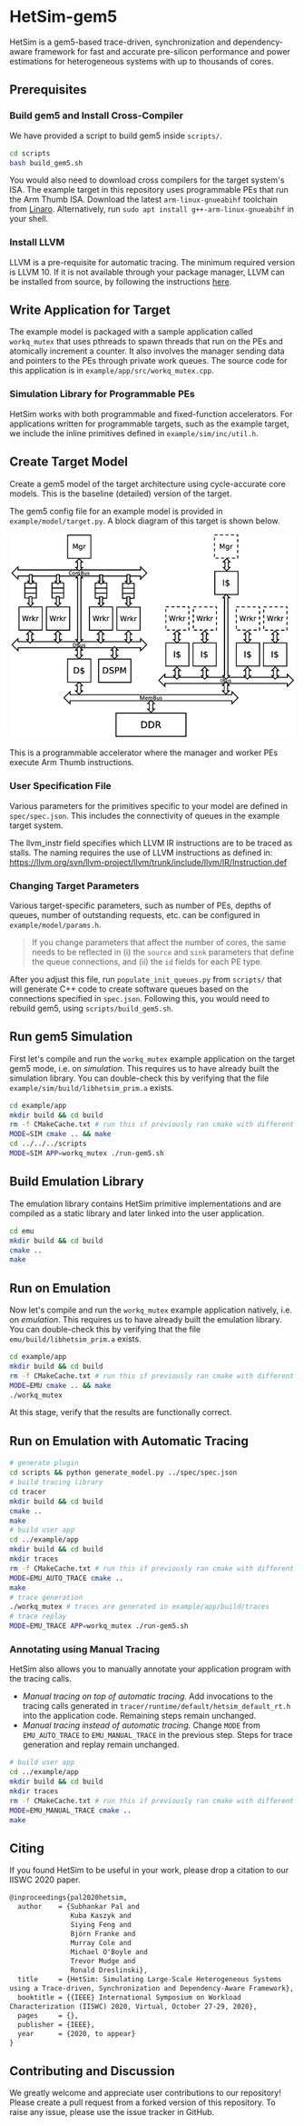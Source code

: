 # HetSim-gem5

HetSim is a gem5-based trace-driven, synchronization and dependency-aware framework for fast and accurate pre-silicon performance and power estimations for heterogeneous systems with up to thousands of cores.

## Prerequisites
### Build gem5 and Install Cross-Compiler
We have provided a script to build gem5 inside `scripts/`.
```bash
cd scripts
bash build_gem5.sh
```
You would also need to download cross compilers for the target system's ISA. The example target in this repository uses programmable PEs that run the Arm Thumb ISA. Download the latest `arm-linux-gnueabihf` toolchain from [Linaro](https://www.linaro.org/downloads/). Alternatively, run `sudo apt install g++-arm-linux-gnueabihf` in your shell.

### Install LLVM
LLVM is a pre-requisite for automatic tracing. The minimum required version is LLVM 10. If it is not available through your package manager, LLVM can be installed from source, by following the instructions [here](https://llvm.org/docs/GettingStarted.html).

## Write Application for Target
The example model is packaged with a sample application called `workq_mutex` that uses pthreads to spawn threads that run on the PEs and atomically increment a counter. It also involves the manager sending data and pointers to the PEs through private work queues. The source code for this application is in `example/app/src/workq_mutex.cpp`.

### Simulation Library for Programmable PEs
HetSim works with both programmable and fixed-function accelerators. For applications written for programmable targets, such as the example target, we include the inline primitives defined in `example/sim/inc/util.h`.

## Create Target Model
Create a gem5 model of the target architecture using cycle-accurate core models. This is the baseline (detailed) version of the target.

The gem5 config file for an example model is provided in `example/model/target.py`. A block diagram of this target is shown below.

![](example/model/diagram.png)

This is a programmable accelerator where the manager and worker PEs execute Arm Thumb instructions.

### User Specification File
Various parameters for the primitives specific to your model are defined in `spec/spec.json`. This includes the connectivity of queues in the example target system.

The llvm_instr field specifies which LLVM IR instructions are to be traced as stalls. The naming requires the use of LLVM instructions as defined in: https://llvm.org/svn/llvm-project/llvm/trunk/include/llvm/IR/Instruction.def

### Changing Target Parameters
Various target-specific parameters, such as number of PEs, depths of queues, number of outstanding requests, etc. can be configured in `example/model/params.h`.

> If you change parameters that affect the number of cores, the same needs to be reflected in (i) the `source` and `sink` parameters that define the queue connections, and (ii) the `id` fields for each PE type.

After you adjust this file, run `populate_init_queues.py` from `scripts/` that will generate C++ code to create software queues based on the connections specified in `spec.json`. Following this, you would need to rebuild gem5, using `scripts/build_gem5.sh`.

## Run gem5 Simulation
First let's compile and run the `workq_mutex` example application on the target gem5 mode, i.e. on _simulation_. This requires us to have already built the simulation library. You can double-check this by verifying that the file `example/sim/build/libhetsim_prim.a` exists.
```bash
cd example/app
mkdir build && cd build
rm -f CMakeCache.txt # run this if previously ran cmake with different MODE
MODE=SIM cmake .. && make
cd ../../../scripts
MODE=SIM APP=workq_mutex ./run-gem5.sh
```

## Build Emulation Library
The emulation library contains HetSim primitive implementations and are compiled as a static library and later linked into the user application.
```bash
cd emu
mkdir build && cd build
cmake ..
make
```

## Run on Emulation
Now let's compile and run the `workq_mutex` example application natively, i.e. on _emulation_. This requires us to have already built the emulation library. You can double-check this by verifying that the file `emu/build/libhetsim_prim.a` exists.
```bash
cd example/app
mkdir build && cd build
rm -f CMakeCache.txt # run this if previously ran cmake with different MODE
MODE=EMU cmake .. && make
./workq_mutex
```
At this stage, verify that the results are functionally correct.

## Run on Emulation with Automatic Tracing
```bash
# generate plugin
cd scripts && python generate_model.py ../spec/spec.json
# build tracing library
cd tracer
mkdir build && cd build
cmake ..
make
# build user app
cd ../example/app
mkdir build && cd build
mkdir traces
rm -f CMakeCache.txt # run this if previously ran cmake with different MODE
MODE=EMU_AUTO_TRACE cmake ..
make
# trace generation
./workq_mutex # traces are generated in example/app/build/traces
# trace replay
MODE=EMU_TRACE APP=workq_mutex ./run-gem5.sh
```
### Annotating using Manual Tracing
HetSim also allows you to manually annotate your application program with the tracing calls.
* _Manual tracing on top of automatic tracing._ Add invocations to the tracing calls generated in `tracer/runtime/default/hetsim_default_rt.h` into the application code. Remaining steps remain unchanged.
* _Manual tracing instead of automatic tracing._ Change `MODE` from `EMU_AUTO_TRACE` to `EMU_MANUAL_TRACE` in the previous step. Steps for trace generation and replay remain unchanged.
```bash
# build user app
cd ../example/app
mkdir build && cd build
mkdir traces
rm -f CMakeCache.txt # run this if previously ran cmake with different MODE
MODE=EMU_MANUAL_TRACE cmake ..
make
```

## Citing
If you found HetSim to be useful in your work, please drop a citation to our IISWC 2020 paper.
```
@inproceedings{pal2020hetsim,
  author    = {Subhankar Pal and
               Kuba Kaszyk and
               Siying Feng and
               Björn Franke and
               Murray Cole and
               Michael O'Boyle and
               Trevor Mudge and
               Ronald Dreslinski},
  title     = {HetSim: Simulating Large-Scale Heterogeneous Systems using a Trace-driven, Synchronization and Dependency-Aware Framework},
  booktitle = {{IEEE} International Symposium on Workload Characterization (IISWC) 2020, Virtual, October 27-29, 2020},
  pages     = {},
  publisher = {IEEE},
  year      = {2020, to appear}
}
```

## Contributing and Discussion
We greatly welcome and appreciate user contributions to our repository! Please create a pull request from a forked version of this repository. To raise any issue, please use the issue tracker in GitHub.
